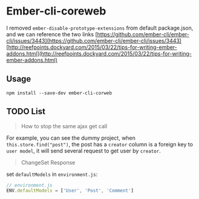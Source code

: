 # Ember-cli-coreweb

I removed `ember-disable-prototype-extensions` from default package.json, and we can reference the two links [https://github.com/ember-cli/ember-cli/issues/3443](https://github.com/ember-cli/ember-cli/issues/3443) [http://reefpoints.dockyard.com/2015/03/22/tips-for-writing-ember-addons.html](http://reefpoints.dockyard.com/2015/03/22/tips-for-writing-ember-addons.html)

## Usage

`npm install --save-dev ember-cli-corweb`

## TODO List

> How to stop the same ajax get call

For example, you can see the dummy project, when `this.store.find("post")`, the post has a `creator` column is a foreign key to `user model`, it will send several request to get user by `creator`.

> ChangeSet Response

set `defaultModels` in `environment.js`:

```js
// environment.js
ENV.defaultModels = ['User', 'Post', 'Comment']
```
